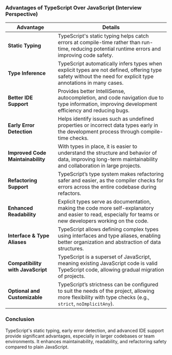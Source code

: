 

### **Advantages of TypeScript Over JavaScript (Interview Perspective)**

|**Advantage**|**Details**|
|---|---|
|**Static Typing**|TypeScript's static typing helps catch errors at compile-time rather than run-time, reducing potential runtime errors and improving code safety.|
|**Type Inference**|TypeScript automatically infers types when explicit types are not defined, offering type safety without the need for explicit type annotations in many cases.|
|**Better IDE Support**|Provides better IntelliSense, autocompletion, and code navigation due to type information, improving development efficiency and reducing bugs.|
|**Early Error Detection**|Helps identify issues such as undefined properties or incorrect data types early in the development process through compile-time checks.|
|**Improved Code Maintainability**|With types in place, it is easier to understand the structure and behavior of data, improving long-term maintainability and collaboration in large projects.|
|**Refactoring Support**|TypeScript’s type system makes refactoring safer and easier, as the compiler checks for errors across the entire codebase during refactors.|
|**Enhanced Readability**|Explicit types serve as documentation, making the code more self-explanatory and easier to read, especially for teams or new developers working on the code.|
|**Interface & Type Aliases**|TypeScript allows defining complex types using interfaces and type aliases, enabling better organization and abstraction of data structures.|
|**Compatibility with JavaScript**|TypeScript is a superset of JavaScript, meaning existing JavaScript code is valid TypeScript code, allowing gradual migration of projects.|
|**Optional and Customizable**|TypeScript’s strictness can be configured to suit the needs of the project, allowing more flexibility with type checks (e.g., `strict`, `noImplicitAny`).|

### **Conclusion**

TypeScript's static typing, early error detection, and advanced IDE support provide significant advantages, especially in larger codebases or team environments. It enhances maintainability, readability, and refactoring safety compared to plain JavaScript.




